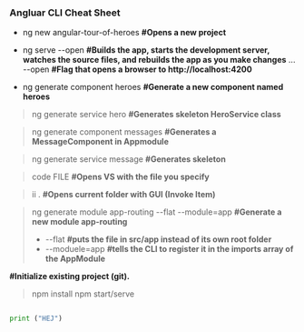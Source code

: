 ### Angluar CLI Cheat Sheet
* ng new angular-tour-of-heroes   **#Opens a new project**

* ng serve --open                 **#Builds the app, starts the development server, watches the source files, and rebuilds the app as you make changes**
... --open                      **#Flag that opens a browser to http://localhost:4200**

* ng generate component heroes    **#Generate a new component named heroes**

> ng generate service hero        **#Generates skeleton HeroService class**

> ng generate component messages  **#Generates a MessageComponent in Appmodule**

> ng generate service message     **#Generates skeleton**
	
> code FILE                       **#Opens VS with the file you specify**

> ii .                            **#Opens current folder with GUI (Invoke Item)**


> ng generate module app-routing --flat --module=app	**#Generate a new module app-routing**
> * --flat **#puts the file in src/app instead of its own root folder**
> * --moduele=app **#tells the CLI to register it in the imports array of the AppModule**
	
**#Initialize existing project (git).**
> npm install
> npm start/serve 

```python

print ("HEJ")
```
